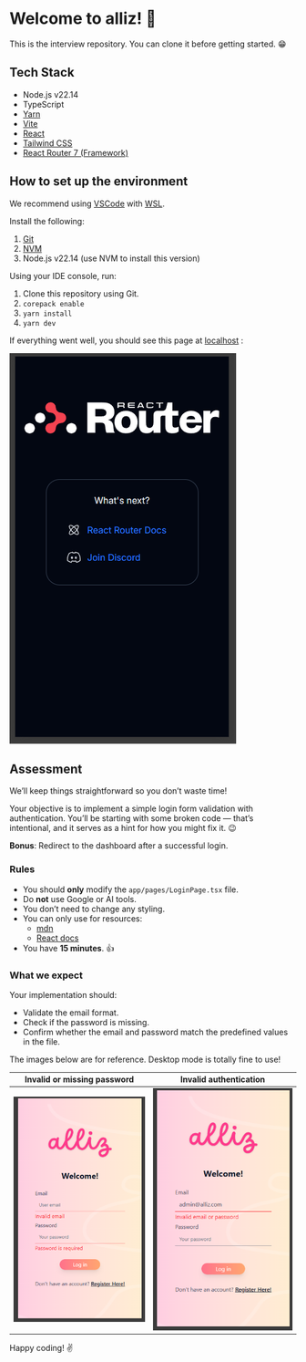 # Welcome to alliz! 👋

This is the interview repository. You can clone it before getting started. 😁

## Tech Stack

- Node.js v22.14
- TypeScript
- [Yarn](https://yarnpkg.com/)
- [Vite](https://vite.dev/)
- [React](https://react.dev/)
- [Tailwind CSS](https://tailwindcss.com/)
- [React Router 7 (Framework)](https://reactrouter.com/)

## How to set up the environment

We recommend using [VSCode](https://code.visualstudio.com/) with [WSL](https://code.visualstudio.com/docs/remote/wsl).

Install the following:

1. [Git](https://git-scm.com/)
2. [NVM](https://github.com/nvm-sh/nvm)
3. Node.js v22.14 (use NVM to install this version)

Using your IDE console, run:

1. Clone this repository using Git.
2. `corepack enable`
3. `yarn install`
4. `yarn dev`

If everything went well, you should see this page at [localhost](http://127.0.0.1:5173/) :

![Setup complete](misc/react-router.png)

## Assessment

We’ll keep things straightforward so you don’t waste time!

Your objective is to implement a simple login form validation with authentication. You’ll be starting with some broken code — that’s intentional, and it serves as a hint for how you might fix it. 😉

**Bonus**: Redirect to the dashboard after a successful login.

### Rules

- You should **only** modify the `app/pages/LoginPage.tsx` file.
- Do **not** use Google or AI tools.
- You don’t need to change any styling.
- You can only use for resources:
    - [mdn](https://developer.mozilla.org/en-US/)
    - [React docs](https://react.dev/)
- You have **15 minutes**. 👍

### What we expect

Your implementation should:

- Validate the email format.
- Check if the password is missing.
- Confirm whether the email and password match the predefined values in the file.

The images below are for reference. Desktop mode is totally fine to use!

| **Invalid or missing password**              | **Invalid authentication**                    |
| -------------------------------------------- | --------------------------------------------- |
| ![Expected result - part 1](misc/sample1.png) | ![Expected result - part 2](misc/sample2.png) |

Happy coding! ✌️
